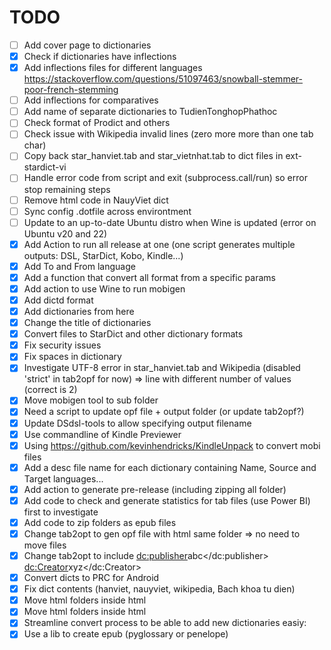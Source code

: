 # TODO
- [ ] Add cover page to dictionaries
- [X] Check if dictionaries have inflections
- [X] Add inflections files for different languages https://stackoverflow.com/questions/51097463/snowball-stemmer-poor-french-stemming
- [ ] Add inflections for comparatives
- [ ] Add name of separate dictionaries to TudienTonghopPhathoc
- [ ] Check format of Prodict and others
- [ ] Check issue with Wikipedia invalid lines (zero more more than one tab char)
- [ ] Copy back star_hanviet.tab and star_vietnhat.tab to dict files in ext-stardict-vi 
- [ ] Handle error code from script and exit (subprocess.call/run) so error stop remaining steps
- [ ] Remove html code in NauyViet dict
- [ ] Sync config .dotfile across environtment
- [ ] Update to an up-to-date Ubuntu distro when Wine is updated (error on Ubuntu v20 and 22)
- [X] Add Action to run all release at one (one script generates multiple outputs: DSL, StarDict, Kobo, Kindle...)
- [X] Add To and From language
- [X] Add a function that convert all format from a specific params
- [X] Add action to use Wine to run mobigen
- [X] Add dictd format
- [X] Add dictionaries from here 
- [X] Change the title of dictionaries
- [X] Convert files to StarDict and other dictionary formats
- [X] Fix security issues
- [X] Fix spaces in dictionary
- [X] Investigate UTF-8 error in star_hanviet.tab and Wikipedia (disabled 'strict' in tab2opf for now) => line with different number of values (correct is 2)
- [X] Move mobigen tool to sub folder
- [X] Need a script to update opf file + output folder (or update tab2opf?)
- [X] Update DSdsl-tools to allow specifying output filename
- [X] Use commandline of Kindle Previewer
- [X] Using https://github.com/kevinhendricks/KindleUnpack to convert mobi files
- [x] Add a desc file name for each dictionary containing Name, Source and Target languages...
- [x] Add action to generate pre-release (including zipping all folder)
- [x] Add code to check and generate statistics for tab files (use Power BI) first to investigate
- [x] Add code to zip folders as epub files
- [x] Change tab2opt to gen opf file with html same folder => no need to move files
- [x] Change tab2opt to include <dc:publisher>abc</dc:publisher> <dc:Creator>xyz</dc:Creator>
- [x] Convert dicts to PRC for Android
- [x] Fix dict contents (hanviet, nauyviet, wikipedia, Bach khoa tu dien)
- [x] Move html folders inside html
- [x] Move html folders inside html
- [x] Streamline convert process to be able to add new dictionaries easiy: 
- [x] Use a lib to create epub (pyglossary or penelope)
